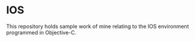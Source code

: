 IOS
===

This repository holds sample work of mine relating to the IOS environment programmed in Objective-C.
